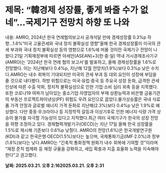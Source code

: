 # **제목: “韓경제 성장률, 좋게 봐줄 수가 없네”…국제기구 전망치 하향 또 나와**

  내용: AMRO, 2024년 한국 연례협의보고서 공개석달 만에 경제성장률 0.3%p 하향...1.6%“미국 고율관세와 국내 정치 불확실성 영향”올해 한국 경제성장률이 미국의 관세 부과와 국내 정치 불확실성 등의 영향으로 1.6%에 머물 것이란 국제기구 전망이 나왔다.21일 기획재정부에 따르면 아세안(ASEAN)+3(한·중·일) 역내 거시경제조사기구(AMRO)는 ‘2024년 한국 연례 협의 보고서’를 발표하고, 올해 경제성장률을 1.6%로 전망했다. 이는 지난해보다 0.4%p, 지난해 12월 전망치(1.9%)보다 0.3%p 낮은 수치다.AMRO는 내수 회복이 기대되지만 미국의 관세 부과 등 대외 요인이 성장에 부담을 줄 것으로 내다봤다. 하방 위험으로는 미국·유럽·중국 등 주요국 성장 둔화, 급격한 관세 인상에 따른 수출 악화, 정치적 불확실성으로 인한 기업·소비 심리 위축 등을 지목했다.또한 코로나19 여파가 남아있는 중소기업·자영업자의 부채 상환능력과 비은행 금융기관의 부동산 프로젝트파이낸싱(PF) 위험도 우려 요인으로 꼽았다.물가상승률은 국내 식료품 가격 안정과 글로벌 에너지 가격 둔화로 지난해(2.3%)보다 0.4%p 낮은 1.9%로 예상했다. 다만 중동·우크라이나 등 지정학적 갈등과 이상기후로 인한 에너지·식량 가격 상승이 물가를 자극할 가능성이 있다고 지적했다.최근 여러 국제기구가 한국의 성장 전망을 하향 조정하고 있다. 경제협력개발기구(OECD)는 지난 17일 올해 한국 성장률을 1.5%로 제시해 기존보다 0.6%p 낮췄다. AMRO의 전망(1.6%)은 한국개발연구원(KDI)과 같고 한국은행·OECD(1.5%)보다는 높으며, 국제통화기금(IMF·2.0%)과 정부(1.8%)보다는 낮다.AMRO는 “긴축적 통화정책 완화가 내수 회복에 기여할 것”이라며 “재정 준칙 법제화 등 재정 규율을 강화하고, 세입 확충과 지출 효율화 노력을 지속해야 한다”고 권고했다.

  **날짜: 2025.03.21. 오후 2:162025.03.21. 오후 2:31**